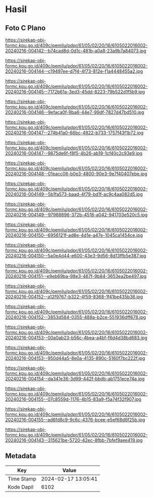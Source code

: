 # Hasil

## Foto C Plano

https://sirekap-obj-formc.kpu.go.id/409c/pemilu/pdpr/61/05/02/20/16/6105022016002-20240216-004142--b74cad8d-0d1c-481b-a0a8-23a9b7a84073.jpg

https://sirekap-obj-formc.kpu.go.id/409c/pemilu/pdpr/61/05/02/20/16/6105022016002-20240216-004144--c19497ee-d7f4-4f73-812e-f1a4448455a2.jpg

https://sirekap-obj-formc.kpu.go.id/409c/pemilu/pdpr/61/05/02/20/16/6105022016002-20240216-004145--7172b61a-3ed3-45dd-8223-79b522d1f5b9.jpg

https://sirekap-obj-formc.kpu.go.id/409c/pemilu/pdpr/61/05/02/20/16/6105022016002-20240216-004146--9efaca0f-9ba6-44e7-99df-7827d47bd510.jpg

https://sirekap-obj-formc.kpu.go.id/409c/pemilu/pdpr/61/05/02/20/16/6105022016002-20240216-004147--274b41a0-66bc-4922-b733-1757f43f1b72.jpg

https://sirekap-obj-formc.kpu.go.id/409c/pemilu/pdpr/61/05/02/20/16/6105022016002-20240216-004147--9875de6f-f8f5-4b26-ab19-1cf40c2c93e9.jpg

https://sirekap-obj-formc.kpu.go.id/409c/pemilu/pdpr/61/05/02/20/16/6105022016002-20240216-004148--01eacc06-b0e3-4800-90e3-9e7f40407ebe.jpg

https://sirekap-obj-formc.kpu.go.id/409c/pemilu/pdpr/61/05/02/20/16/6105022016002-20240216-004149--5b1fa573-baad-4f79-bd1f-ac9c4aa082d5.jpg

https://sirekap-obj-formc.kpu.go.id/409c/pemilu/pdpr/61/05/02/20/16/6105022016002-20240216-004149--97968896-372b-4518-a042-941703e520c5.jpg

https://sirekap-obj-formc.kpu.go.id/409c/pemilu/pdpr/61/05/02/20/16/6105022016002-20240216-004150--6956121f-ad8e-4d1e-a47e-1045ca1454ce.jpg

https://sirekap-obj-formc.kpu.go.id/409c/pemilu/pdpr/61/05/02/20/16/6105022016002-20240216-004150--5a0e4d44-e600-43e3-9d56-8d13ffb5e387.jpg

https://sirekap-obj-formc.kpu.go.id/409c/pemilu/pdpr/61/05/02/20/16/6105022016002-20240216-004151--e9eb69ba-98e3-467f-9b84-3653ea2be497.jpg

https://sirekap-obj-formc.kpu.go.id/409c/pemilu/pdpr/61/05/02/20/16/6105022016002-20240216-004152--a12f9767-b322-4f59-8368-1f41be435b36.jpg

https://sirekap-obj-formc.kpu.go.id/409c/pemilu/pdpr/61/05/02/20/16/6105022016002-20240216-004152--3853d584-0355-488a-b2ce-551936dff678.jpg

https://sirekap-obj-formc.kpu.go.id/409c/pemilu/pdpr/61/05/02/20/16/6105022016002-20240216-004153--00a0ab23-b56c-4bea-a4bf-f6d4d38bd683.jpg

https://sirekap-obj-formc.kpu.go.id/409c/pemilu/pdpr/61/05/02/20/16/6105022016002-20240216-004153--950d44a5-8e0a-4135-890c-5160f7bc222f.jpg

https://sirekap-obj-formc.kpu.go.id/409c/pemilu/pdpr/61/05/02/20/16/6105022016002-20240216-004154--da341e36-3d99-442f-bbdb-ab1751ece74a.jpg

https://sirekap-obj-formc.kpu.go.id/409c/pemilu/pdpr/61/05/02/20/16/6105022016002-20240216-004155--07c8559d-1176-4b15-83a9-f5a74f32f907.jpg

https://sirekap-obj-formc.kpu.go.id/409c/pemilu/pdpr/61/05/02/20/16/6105022016002-20240216-004155--ad6fd8c9-9c6c-4376-bcee-e5ef68d6f25b.jpg

https://sirekap-obj-formc.kpu.go.id/409c/pemilu/pdpr/61/05/02/20/16/6105022016002-20240216-004143--315621be-5720-42ec-8fbb-7bfef9aee419.jpg


## Metadata

| Key        | Value               |
| ---------- | ------------------- |
| Time Stamp | 2024-02-17 13:05:41 |
| Kode Dapil | 6102                |



